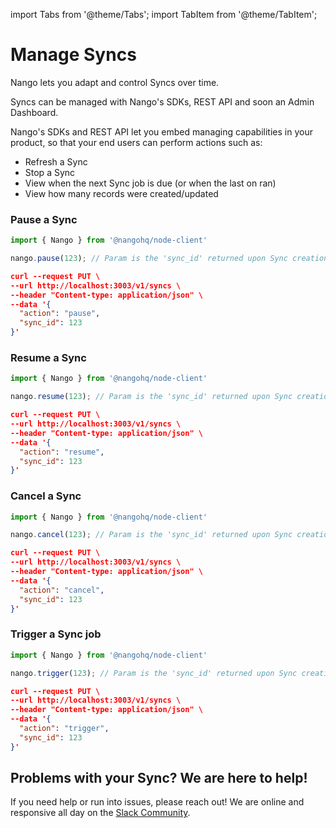 import Tabs from '@theme/Tabs';
import TabItem from '@theme/TabItem';

# Manage Syncs

Nango lets you adapt and control Syncs over time. 

Syncs can be managed with Nango's SDKs, REST API and soon an Admin Dashboard. 

Nango's SDKs and REST API let you embed managing capabilities in your product, so that your end users can perform actions such as: 
- Refresh a Sync
- Stop a Sync
- View when the next Sync job is due (or when the last on ran)
- View how many records were created/updated

### Pause a Sync

<Tabs groupId="programming-language">
  <TabItem value="node" label="Node SDK">

```ts
import { Nango } from '@nangohq/node-client'

nango.pause(123); // Param is the 'sync_id' returned upon Sync creation.
```
  </TabItem>
  <TabItem value="curl" label="REST API (curl)">

  ```json
  curl --request PUT \
--url http://localhost:3003/v1/syncs \
 --header "Content-type: application/json" \
 --data '{
    "action": "pause",
    "sync_id": 123
  }'
  ```
  </TabItem>
</Tabs>

### Resume a Sync

<Tabs groupId="programming-language">
  <TabItem value="node" label="Node SDK">

```ts
import { Nango } from '@nangohq/node-client'

nango.resume(123); // Param is the 'sync_id' returned upon Sync creation.
```
  </TabItem>
  <TabItem value="curl" label="REST API (curl)">

  ```json
  curl --request PUT \
--url http://localhost:3003/v1/syncs \
 --header "Content-type: application/json" \
 --data '{
    "action": "resume",
    "sync_id": 123
  }'
  ```
  </TabItem>
</Tabs>

### Cancel a Sync

<Tabs groupId="programming-language">
  <TabItem value="node" label="Node SDK">

```ts
import { Nango } from '@nangohq/node-client'

nango.cancel(123); // Param is the 'sync_id' returned upon Sync creation.
```
  </TabItem>
  <TabItem value="curl" label="REST API (curl)">

  ```json
  curl --request PUT \
--url http://localhost:3003/v1/syncs \
 --header "Content-type: application/json" \
 --data '{
    "action": "cancel",
    "sync_id": 123
  }'
  ```
  </TabItem>
</Tabs>

### Trigger a Sync job

<Tabs groupId="programming-language">
  <TabItem value="node" label="Node SDK">

```ts
import { Nango } from '@nangohq/node-client'

nango.trigger(123); // Param is the 'sync_id' returned upon Sync creation.
```
  </TabItem>
  <TabItem value="curl" label="REST API (curl)">

  ```json
  curl --request PUT \
--url http://localhost:3003/v1/syncs \
 --header "Content-type: application/json" \
 --data '{
    "action": "trigger",
    "sync_id": 123
  }'
  ```
  </TabItem>
</Tabs>

## Problems with your Sync? We are here to help!

If you need help or run into issues, please reach out! We are online and responsive all day on the [Slack Community](https://nango.dev/slack).